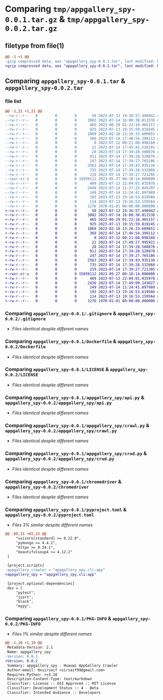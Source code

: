# Comparing `tmp/appgallery_spy-0.0.1.tar.gz` & `tmp/appgallery_spy-0.0.2.tar.gz`

## filetype from file(1)

```diff
@@ -1 +1 @@
-gzip compressed data, was "appgallery_spy-0.0.1.tar", last modified: Fri Jan  1 00:00:00 2016, max compression
+gzip compressed data, was "appgallery_spy-0.0.2.tar", last modified: Fri Jan  1 00:00:00 2016, max compression
```

## Comparing `appgallery_spy-0.0.1.tar` & `appgallery_spy-0.0.2.tar`

### file list

```diff
@@ -1,21 +1,21 @@
--rw-r--r--   0        0        0       50 2023-07-13 19:36:57.498942 appgallery_spy-0.0.1/.dockerignore
--rw-r--r--   0        0        0     3082 2023-07-14 16:00:38.011538 appgallery_spy-0.0.1/.gitignore
--rw-r--r--   0        0        0      465 2023-06-29 01:22:18.465157 appgallery_spy-0.0.1/.pre-commit-config.yaml
--rw-r--r--   0        0        0      925 2023-07-13 19:15:59.819245 appgallery_spy-0.0.1/Dockerfile
--rw-r--r--   0        0        0     1069 2023-02-18 13:26:33.609851 appgallery_spy-0.0.1/LICENSE
--rw-r--r--   0        0        0      369 2023-07-14 17:46:54.399112 appgallery_spy-0.0.1/Makefile
--rw-r--r--   0        0        0        0 2023-07-12 00:21:08.098160 appgallery_spy-0.0.1/README.md
--rw-r--r--   0        0        0       21 2023-07-14 17:45:41.228191 appgallery_spy-0.0.1/appgallery_spy/__init__.py
--rw-r--r--   0        0        0       28 2023-07-14 17:39:28.508878 appgallery_spy-0.0.1/appgallery_spy/__main__.py
--rw-r--r--   0        0        0      911 2023-07-14 17:39:28.528870 appgallery_spy-0.0.1/appgallery_spy/api.py
--rw-r--r--   0        0        0      247 2023-07-14 17:39:27.765186 appgallery_spy-0.0.1/appgallery_spy/cli.py
--rw-r--r--   0        0        0     2563 2023-07-14 17:39:43.935138 appgallery_spy-0.0.1/appgallery_spy/crawl.py
--rw-r--r--   0        0        0      735 2023-07-14 17:39:28.532868 appgallery_spy-0.0.1/appgallery_spy/crud.py
--rw-r--r--   0        0        0      219 2023-07-14 17:39:27.721205 appgallery_spy-0.0.1/appgallery_spy/models.py
--rwxr-xr-x   0        0        0 15039112 2023-05-27 00:10:14.000000 appgallery_spy-0.0.1/chromedriver
--rw-r--r--   0        0        0      409 2023-07-13 22:04:01.035978 appgallery_spy-0.0.1/docker-compose.yml
--rw-r--r--   0        0        0     2440 2023-07-14 11:27:25.045297 appgallery_spy-0.0.1/pyproject.toml
--rw-r--r--   0        0        0      249 2023-07-14 11:24:41.897989 appgallery_spy-0.0.1/requirements.txt
--rw-r--r--   0        0        0      193 2023-07-13 19:16:53.619566 appgallery_spy-0.0.1/setup.cfg
--rw-r--r--   0        0        0      114 2023-07-13 19:16:53.159564 appgallery_spy-0.0.1/test_build.py
--rw-r--r--   0        0        0     1276 1970-01-01 00:00:00.000000 appgallery_spy-0.0.1/PKG-INFO
+-rw-r--r--   0        0        0       50 2023-07-13 19:36:57.498942 appgallery_spy-0.0.2/.dockerignore
+-rw-r--r--   0        0        0     3082 2023-07-14 16:00:38.011538 appgallery_spy-0.0.2/.gitignore
+-rw-r--r--   0        0        0      465 2023-06-29 01:22:18.465157 appgallery_spy-0.0.2/.pre-commit-config.yaml
+-rw-r--r--   0        0        0      925 2023-07-13 19:15:59.819245 appgallery_spy-0.0.2/Dockerfile
+-rw-r--r--   0        0        0     1069 2023-02-18 13:26:33.609851 appgallery_spy-0.0.2/LICENSE
+-rw-r--r--   0        0        0      369 2023-07-14 17:46:54.399112 appgallery_spy-0.0.2/Makefile
+-rw-r--r--   0        0        0        0 2023-07-12 00:21:08.098160 appgallery_spy-0.0.2/README.md
+-rw-r--r--   0        0        0       22 2023-07-14 17:49:27.995922 appgallery_spy-0.0.2/appgallery_spy/__init__.py
+-rw-r--r--   0        0        0       28 2023-07-14 17:39:28.508878 appgallery_spy-0.0.2/appgallery_spy/__main__.py
+-rw-r--r--   0        0        0      911 2023-07-14 17:39:28.528870 appgallery_spy-0.0.2/appgallery_spy/api.py
+-rw-r--r--   0        0        0      247 2023-07-14 17:39:27.765186 appgallery_spy-0.0.2/appgallery_spy/cli.py
+-rw-r--r--   0        0        0     2563 2023-07-14 17:39:43.935138 appgallery_spy-0.0.2/appgallery_spy/crawl.py
+-rw-r--r--   0        0        0      735 2023-07-14 17:39:28.532868 appgallery_spy-0.0.2/appgallery_spy/crud.py
+-rw-r--r--   0        0        0      219 2023-07-14 17:39:27.721205 appgallery_spy-0.0.2/appgallery_spy/models.py
+-rwxr-xr-x   0        0        0 15039112 2023-05-27 00:10:14.000000 appgallery_spy-0.0.2/chromedriver
+-rw-r--r--   0        0        0      409 2023-07-13 22:04:01.035978 appgallery_spy-0.0.2/docker-compose.yml
+-rw-r--r--   0        0        0     2436 2023-07-14 17:49:09.143027 appgallery_spy-0.0.2/pyproject.toml
+-rw-r--r--   0        0        0      249 2023-07-14 11:24:41.897989 appgallery_spy-0.0.2/requirements.txt
+-rw-r--r--   0        0        0      193 2023-07-13 19:16:53.619566 appgallery_spy-0.0.2/setup.cfg
+-rw-r--r--   0        0        0      114 2023-07-13 19:16:53.159564 appgallery_spy-0.0.2/test_build.py
+-rw-r--r--   0        0        0     1276 1970-01-01 00:00:00.000000 appgallery_spy-0.0.2/PKG-INFO
```

### Comparing `appgallery_spy-0.0.1/.gitignore` & `appgallery_spy-0.0.2/.gitignore`

 * *Files identical despite different names*

### Comparing `appgallery_spy-0.0.1/Dockerfile` & `appgallery_spy-0.0.2/Dockerfile`

 * *Files identical despite different names*

### Comparing `appgallery_spy-0.0.1/LICENSE` & `appgallery_spy-0.0.2/LICENSE`

 * *Files identical despite different names*

### Comparing `appgallery_spy-0.0.1/appgallery_spy/api.py` & `appgallery_spy-0.0.2/appgallery_spy/api.py`

 * *Files identical despite different names*

### Comparing `appgallery_spy-0.0.1/appgallery_spy/crawl.py` & `appgallery_spy-0.0.2/appgallery_spy/crawl.py`

 * *Files identical despite different names*

### Comparing `appgallery_spy-0.0.1/appgallery_spy/crud.py` & `appgallery_spy-0.0.2/appgallery_spy/crud.py`

 * *Files identical despite different names*

### Comparing `appgallery_spy-0.0.1/chromedriver` & `appgallery_spy-0.0.2/chromedriver`

 * *Files identical despite different names*

### Comparing `appgallery_spy-0.0.1/pyproject.toml` & `appgallery_spy-0.0.2/pyproject.toml`

 * *Files 3% similar despite different names*

```diff
@@ -65,15 +65,15 @@
     "uvicorn[standard] >= 0.22.0",
     "pymongo >= 4.4.1",
     "httpx >= 0.24.1",
     "beautifulsoup4 >= 4.12.2"
 ]
 
 [project.scripts]
-appgallery_crawler = "appgallery_spy.cli:app"
+appgallery_spy = "appgallery_spy.cli:app"
 
 [project.optional-dependencies]
 dev = [
     "pytest",
     "isort",
     "black",
     "mypy",
```

### Comparing `appgallery_spy-0.0.1/PKG-INFO` & `appgallery_spy-0.0.2/PKG-INFO`

 * *Files 1% similar despite different names*

```diff
@@ -1,10 +1,10 @@
 Metadata-Version: 2.1
 Name: appgallery_spy
-Version: 0.0.1
+Version: 0.0.2
 Summary: appgallery_spy - Huauwi AppGallery Crawler
 Author-email: 0xsirsaif <sirsaif99@gmail.com>
 Requires-Python: >=3.10
 Description-Content-Type: text/markdown
 Classifier: License :: OSI Approved :: MIT License
 Classifier: Development Status :: 4 - Beta
 Classifier: Intended Audience :: Developers
```

